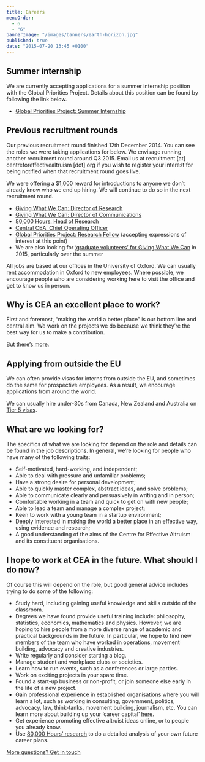 ```yaml
---
title: Careers
menuOrder: 
  - 6
  - "6"
bannerImage: "/images/banners/earth-horizon.jpg"
published: true
date: "2015-07-20 13:45 +0100"
---
```



## Summer internship

We are currently accepting applications for a summer internship position with the Global Priorities Project. Details about this position can be found by following the link below.

*   [Global Priorities Project: Summer Internship](http://globalprioritiesproject.org/2015/04/global-priorities-project-is-looking-for-a-summer-intern/)

## Previous recruitment rounds

Our previous recruitment round finished 12th December 2014\. You can see the roles we were taking applications for below. We envisage running another recruitment round around Q3 2015\. Email us at recruitment [at] centreforeffectivealtruism [dot] org if you wish to register your interest for being notified when that recruitment round goes live.

We were offering a $1,000 reward for introductions to anyone we don’t already know who we end up hiring. We will continue to do so in the next recruitment round.

*   [Giving What We Can: Director of Research](/careers/director-of-research-at-giving-what-we-can)
*   [Giving What We Can: Director of Communications](https://centreforeffectivealtruism.org/job/giving-what-we-can-communications-manager/)
*   [80,000 Hours: Head of Research](https://centreforeffectivealtruism.org/job/head-of-research-for-80000-hours/)
*   [Central CEA: Chief Operating Officer](https://centreforeffectivealtruism.org/job/chief-operating-officer-for-the-centre-for-effective-altruism/)
*   [Global Priorities Project: Research Fellow](https://centreforeffectivealtruism.org/job/the-global-priorities-project-is-seeking-a-research-fellow/) (accepting expressions of interest at this point)
*   We are also looking for [‘graduate volunteers’ for Giving What We Can](https://www.givingwhatwecan.org/get-involved/volunteer-or-work-us) in 2015, particularly over the summer

All jobs are based at our offices in the University of Oxford. We can usually rent accommodation in Oxford to new employees. Where possible, we encourage people who are considering working here to visit the office and get to know us in person.

## Why is CEA an excellent place to work?

First and foremost, “making the world a better place” is our bottom line and central aim. We work on the projects we do because we think they’re the best way for us to make a contribution.

[But there’s more.](/careers/why-work-with-us)

## Applying from outside the EU

We can often provide visas for interns from outside the EU, and sometimes do the same for prospective employees. As a result, we encourage applications from around the world.

We can usually hire under-30s from Canada, New Zealand and Australia on [Tier 5 visas](https://www.gov.uk/tier-5-youth-mobility/overview).

## What are we looking for?

The specifics of what we are looking for depend on the role and details can be found in the job descriptions. In general, we’re looking for people who have many of the following traits:

*   Self-motivated, hard-working, and independent;
*   Able to deal with pressure and unfamiliar problems;
*   Have a strong desire for personal development;
*   Able to quickly master complex, abstract ideas, and solve problems;
*   Able to communicate clearly and persuasively in writing and in person;
*   Comfortable working in a team and quick to get on with new people;
*   Able to lead a team and manage a complex project;
*   Keen to work with a young team in a startup environment;
*   Deeply interested in making the world a better place in an effective way, using evidence and research;
*   A good understanding of the aims of the Centre for Effective Altruism and its constituent organisations.

## I hope to work at CEA in the future. What should I do now?

Of course this will depend on the role, but good general advice includes trying to do some of the following:

*   Study hard, including gaining useful knowledge and skills outside of the classroom.
*   Degrees we have found provide useful training include: philosophy, statistics, economics, mathematics and physics. However, we are hoping to hire people from a more diverse range of academic and practical backgrounds in the future. In particular, we hope to find new members of the team who have worked in operations, movement building, advocacy and creative industries.
*   Write regularly and consider starting a blog.
*   Manage student and workplace clubs or societies.
*   Learn how to run events, such as a conferences or large parties.
*   Work on exciting projects in your spare time.
*   Found a start-up business or non-profit, or join someone else early in the life of a new project.
*   Gain professional experience in established organisations where you will learn a lot, such as working in consulting, government, politics, advocacy, law, think-tanks, movement building, journalism, etc. You can learn more about building up your ‘career capital’ [here](https://80000hours.org/career-guide/).
*   Get experience promoting effective altruist ideas online, or to people you already know.
*   Use [80,000 Hours’ research](https://80000hours.org/) to do a detailed analysis of your own future career plans.

<p class="center"><a href="/contact" class="btn btn-primary">More questions? Get in touch <i class="fa fa-at"></i> <i class="fa fa-phone"></i> <i class="fa fa-envelope"></i></a></p>
